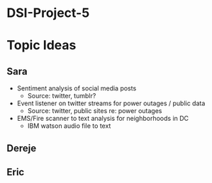 # DSI-Project-5


# Topic Ideas


## Sara

- Sentiment analysis of social media posts
    - Source: twitter, tumblr?
- Event listener on twitter streams for power outages / public data
    - Source: twitter, public sites re:  power outages
- EMS/Fire scanner to text analysis for neighborhoods in DC
    - IBM watson audio file to text

## Dereje

## Eric